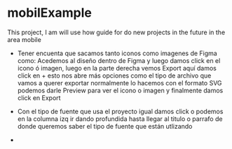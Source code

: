 # mobilExample
This project, I am will use how guide for do new projects in the future in the area mobile

- Tener encuenta que sacamos tanto iconos como imagenes de Figma como:
  Acedemos al diseño dentro de Figma y luego damos click en el icono
  ó imagen, luego en la parte derecha vemos Export aquí damos click en +
  esto nos abre más opciones como el tipo de archivo que vamos a querer exportar
  normalmente lo hacemos con el formato SVG podemos darle Preview para ver el icono 
  o imagen y finalmente damos click en Export

- Con el tipo de fuente que usa el proyecto igual damos click o podemos en la columna izq ir dando profundida
  hasta llegar al titulo o parrafo de donde queremos saber el tipo de fuente que están utlizando

- 